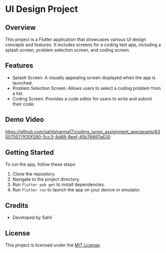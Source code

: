 # UI Design Project

## Overview

This project is a Flutter application that showcases various UI design concepts and features. It includes screens for a coding test app, including a splash screen, problem selection screen, and coding screen.

## Features

- Splash Screen: A visually appealing screen displayed when the app is launched.
- Problem Selection Screen: Allows users to select a coding problem from a list.
- Coding Screen: Provides a code editor for users to write and submit their code.

## Demo Video
https://github.com/sahilsharma17/coding_junior_assignment_app/assets/83007507/1f30f390-5cc3-4d68-8eef-45b76897a630

## Getting Started

To run the app, follow these steps:

1. Clone the repository.
2. Navigate to the project directory.
3. Run `flutter pub get` to install dependencies.
4. Run `flutter run` to launch the app on your device or emulator.

## Credits

- Developed by Sahil

## License

This project is licensed under the [MIT License](LICENSE).
